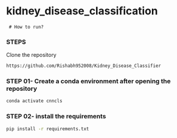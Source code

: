 # kidney_disease_classification


```
 # How to run?
```

### STEPS
 
Clone the repository

```bash
https://github.com/Rishabh952008/Kidney_Disease_Classifier
````
### STEP 01- Create  a conda environment after opening the repository

```bash
conda activate cnncls
```


### STEP 02- install the requirements 
```bash
pip install -r requirements.txt
```